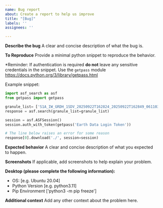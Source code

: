 ```yaml
---
name: Bug report
about: Create a report to help us improve
title: "[Bug]"
labels: ''
assignees: ''

---
```


**Describe the bug**
A clear and concise description of what the bug is.

**To Reproduce**
Provide a minimal python snippet to reproduce the behavior.

\*Reminder: If authentication is required **do not** leave any sensitive credentials in the snippet. Use the `getpass` module https://docs.python.org/3/library/getpass.html

Example snippet:
``` python
import asf_search as asf
from getpass import getpass

granule_list= ['S1A_IW_GRDH_1SDV_20250922T162824_20250922T162849_061103_079DCA_9515']
response = asf.search(granule_list=granule_list)

session = asf.ASFSession()
session.auth_with_token(getpass('Earth Data Login Token'))

# The line below raises an error for some reason
response[0].download('./', session=session)
```

**Expected behavior**
A clear and concise description of what you expected to happen.

**Screenshots**
If applicable, add screenshots to help explain your problem.

**Desktop (please complete the following information):**
 - OS: [e.g. Ubuntu 20.04]
 - Python Version [e.g. python3.11]
 - Pip Environment ['python3 -m pip freeze']

**Additional context**
Add any other context about the problem here.
